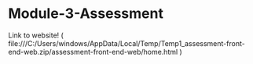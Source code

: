 # Module-3-Assessment
Link to website! ( file:///C:/Users/windows/AppData/Local/Temp/Temp1_assessment-front-end-web.zip/assessment-front-end-web/home.html )
